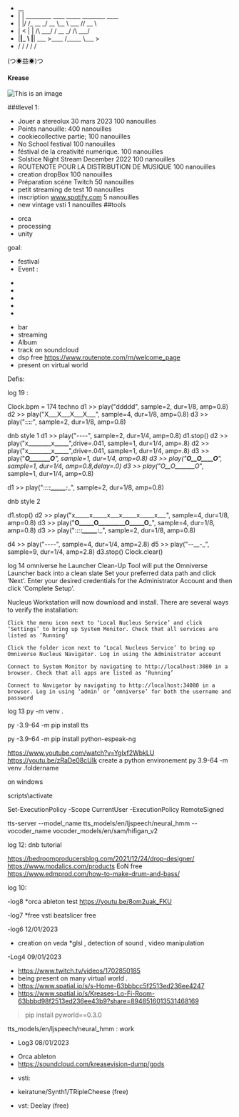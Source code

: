 

- __                                         
- |  | _________   ____ _____  ________ ____  
- |  |/ /\_  __ \_/ __ \\__  \ \___   // __ \ 
- |    <  |  | \/\  ___/ / __ \_/    /\  ___/ 
- |__|_ \ |__|    \___  >____  /_____ \\___  >
-    \/             \/     \/      \/    \/ 

(つ◉益◉)つ

#### Krease

![This is an image](https://scontent-cdt1-1.xx.fbcdn.net/v/t39.30808-1/274332014_5277218398964102_8297495416610704222_n.jpg?stp=cp0_dst-jpg_p60x60&_nc_cat=105&ccb=1-7&_nc_sid=c6021c&_nc_ohc=jyyMRQhAbg0AX_RPU-1&tn=JccsvCW0h8j7PqIG&_nc_ht=scontent-cdt1-1.xx&oh=00_AfAZXWpiZf2v4yy-Uk0MbTWH8lZf0OKx8lcSUzahZgfy1A&oe=63C19617)

###level  1:
* Jouer a stereolux 30 mars 2023            100 nanouilles
* Points nanouille: 400 nanouilles
* cookiecollective partie;                  100 nanouilles
* No School festival                        100 nanouilles
* féstival de la creativité numérique.      100 nanouilles
* Solstice Night Stream December 2022       100 nanouilles
* ROUTENOTE POUR LA DISTRIBUTION DE MUSIQUE  100 nanouilles
* creation dropBox                           100 nanouilles
* Préparation scéne Twitch                    50 nanouilles
* petit streaming de test                     10 nanouilles
* inscription  www.spotify.com                5 nanouilles
* new vintage vsti                            1 nanouilles
##tools
- orca
- processing
- unity


goal:
* festival
* Event :
-
-
-
-
-

* bar
* streaming
* Album
* track on soundcloud
* dsp free  https://www.routenote.com/rn/welcome_page
* present on  virtual world


Defis:



log 19 :

Clock.bpm = 174
techno
d1 >> play("ddddd", sample=2, dur=1/8, amp=0.8)
d2 >> play("X___X___X___X___", sample=4, dur=1/8, amp=0.8)
d3 >> play("__:___:___:___:_", sample=2, dur=1/8, amp=0.8)

dnb style 1
d1 >> play("----", sample=2, dur=1/4, amp=0.8)
d1.stop()
d2 >> play("x________x_____",drive=.041, sample=1, dur=1/4, amp=.8)
d2 >> play("x________x_____",drive=.041, sample=1, dur=1/4, amp=.8)
d3 >> play("____O_______O___", sample=1, dur=1/4, amp=0.8)
d3 >> play("____O__O____O___", sample=1, dur=1/4, amp=0.8,delay=.0)
d3 >> play("_O__O_______O___", sample=1, dur=1/4, amp=0.8)

d1 >> play(":______:_____:____:_____:____", sample=2, dur=1/8, amp=0.8)



dnb style 2

d1.stop()
d2 >> play("x_____x_____x___x_____x_____x___", sample=4, dur=1/8, amp=0.8)
d3 >> play("____O_____O_________O_____O_____", sample=4, dur=1/8, amp=0.8)
d3 >> play(":______:_____:____:_____:____", sample=2, dur=1/8, amp=0.8)

d4 >> play("-_-_-_-_", sample=4, dur=1/4, amp=2.8)
d5 >> play("_-_-__-_", sample=9, dur=1/4, amp=2.8)
d3.stop()
Clock.clear()





log 14 omniverse 
he Launcher Clean-Up Tool will put the Omniverse Launcher back into a clean slate 
Set your preferred data path and click ‘Next’. Enter your desired credentials for the Administrator Account and then click ‘Complete Setup’.

Nucleus Workstation will now download and install. There are several ways to verify the installation:

    Click the menu icon next to ‘Local Nucleus Service’ and click ‘Settings’ to bring up System Monitor. Check that all services are listed as ‘Running’

    Click the folder icon next to ‘Local Nucleus Service’ to bring up Omniverse Nucleus Navigator. Log in using the Administrator account

    Connect to System Monitor by navigating to http://localhost:3080 in a browser. Check that all apps are listed as ‘Running’

    Connect to Navigator by navigating to http://localhost:34080 in a browser. Log in using ‘admin’ or ‘omniverse’ for both the username and password

log 13 
 py -m venv .
 
 py -3.9-64 -m pip install tts
 
  py -3.9-64 -m pip install python-espeak-ng
  
  https://www.youtube.com/watch?v=Yglxf2WbkLU 
  https://youtu.be/zRaDe08cUIk
  create a python environement     py 3.9-64 -m venv .foldername
  
  on windows 
  
  scripts\activate
  
  Set-ExecutionPolicy -Scope CurrentUser -ExecutionPolicy RemoteSigned
  
   tts-server  --model_name tts_models/en/ljspeech/neural_hmm               --vocoder_name    vocoder_models/en/sam/hifigan_v2
 
log 12: dnb tutorial

https://bedroomproducersblog.com/2021/12/24/drop-designer/
https://www.modalics.com/products   EoN free
https://www.edmprod.com/how-to-make-drum-and-bass/



log 10:


-log8
*orca ableton test
https://youtu.be/8om2uak_FKU


-log7
*free vsti beatslicer free



-log6 12/01/2023
* creation on veda
*glsl , detection of sound , video manipulation

-Log4 09/01/2023
* https://www.twitch.tv/videos/1702850185
* being present on many virtual world .
* https://www.spatial.io/s/s-Home-63bbbcc5f2513ed236ee4247
* https://www.spatial.io/s/Kreases-Lo-Fi-Room-63bbbd98f2513ed236ee43b9?share=8948516013531468169

> pip install pyworld==0.3.0

tts_models/en/ljspeech/neural_hmm : work  



- Log3 08/01/2023
* Orca ableton
* https://soundcloud.com/kreasevision-dump/gods    

- vsti:
* keiratune/Synth1/TRipleCheese  (free)

* vst: Deelay (free)
